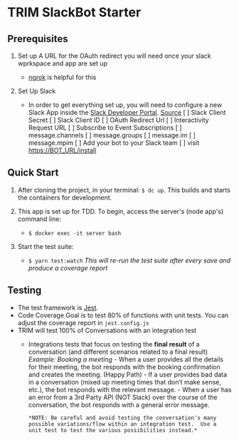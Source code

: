 # TRIM SlackBot Starter

## Prerequisites

1. Set up A URL for the OAuth redirect you will need once your slack wprkspace and app are set up
    - [ngrok](ngrok.com) is helpful for this

2. Set Up Slack

    - In order to get everything set up, you will need to configure a new Slack App inside the [Slack Developer Portal](http://api.slack.com/apps). [Source](https://botkit.ai/docs/v4/provisioning/slack-events-api.html)
    [ ] Slack Client Secret
    [ ] Slack Client ID
    [ ] OAuth Redirect Url
    [ ] Interactivity Request URL
    [ ] Subscribe to Event Subscriptions
        [ ] message.channels
        [ ] message.groups
        [ ] message.im
        [ ] message.mpim
    [ ] Add your bot to your Slack team
        [ ] visit [https://BOT_URL/install](https://BOT_URL/install)

## Quick Start

1. After cloning the project, in your terminal: `$ dc up`.  This builds and starts the containers for development.

2. This app is set up for TDD. To begin, access the server's (node app's) command line:
    - `$ docker exec -it server bash`

3. Start the test suite:
    - `$ yarn test:watch`
    *This will re-run the test suite after every save and produce a coverage report*

## Testing

- The test framework is [Jest](https://jestjs.io/docs/en/getting-started.html).
- Code Coverage Goal is to test 80% of functions with unit tests.  You can adjust the coverage report in `jest.config.js`
- TRIM will test 100% of Conversations with an integration test
  - Integrations tests that focus on testing the **final result** of a conversation (and different scenarios related to a final result)
      *Example: Booking a meeting*
        - When a user provides all the details for their meeting, the bot responds with the booking confirmation and creates the meeting. (Happy Path)
        - If a user provides bad data in a conversation (mixed up meeting times that don’t make sense, etc.), the bot responds with the relevant message.
        - When a user has an error from a 3rd Party API (NOT Slack) over the course of the conversation, the bot responds with a general error message.

        *NOTE: Be careful and avoid testing the conversation's many possible variations/flow within an integration test.  Use a unit test to test the various possibilities instead.*

    